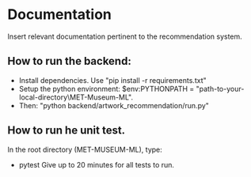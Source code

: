 # Documentation
Insert relevant documentation pertinent to the recommendation system.


## How to run the backend:

- Install dependencies. Use "pip install -r requirements.txt"
- Setup the python environment: $env:PYTHONPATH = "path-to-your-local-directory\MET-Museum-ML".
- Then: "python backend/artwork_recommendation/run.py"

## How to run he unit test.
In the root directory (MET-MUSEUM-ML), type:
- pytest
Give up to 20 minutes for all tests to run.


